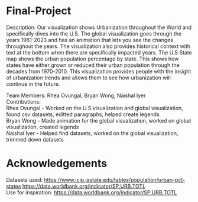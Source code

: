 # Final-Project
Description: Our visualization shows Urbanization throughout the World and specifically dives into the U.S. The global visualization goes through the years 1961-2023 and has an animation that lets you see the changes throughout the years. The visualization also provides historical context with text at the bottom when there are specifically impacted years. The U.S State map shows the urban population percentage by state. This shows how states have either grown or reduced their urban population through the decades from 1970-2010. This visualization provides people with the insight of urbanization trends and allows them to see how urbanization will continue in the future.

Team Members: Rhea Ovungal, Bryan Wong, Naishal Iyer <br/>
Contributions: <br/>
Rhea Ovungal - Worked on the U.S visualization and global visualization, found csv datasets, editted paragraphs, helped create legends <br/>
Bryan Wong - Made animation for the global visualization, worked on global visualization, created legends <br/>
Naishal Iyer - Helped find datasets, worked on the global visualization, trimmed down datasets <br/>

# Acknowledgements
Datasets used:
https://www.icip.iastate.edu/tables/population/urban-pct-states
https://data.worldbank.org/indicator/SP.URB.TOTL <br/>
Use for inspiration:
https://data.worldbank.org/indicator/SP.URB.TOTL 
